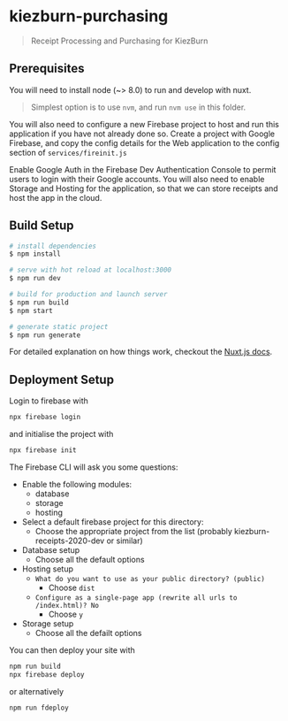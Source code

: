 # kiezburn-purchasing

> Receipt Processing and Purchasing for KiezBurn

## Prerequisites

You will need to install node (~> 8.0) to run and develop with nuxt.

> Simplest option is to use `nvm`, and run `nvm use` in this folder.

You will also need to configure a new Firebase project to host and run this application if you have not already done so. Create a project with Google Firebase, and copy the config details for the Web application to the config section of `services/fireinit.js`

Enable Google Auth in the Firebase Dev Authentication Console to permit users to login with their Google accounts. You will also need to enable Storage and Hosting for the application, so that we can store receipts and host the app in the cloud.

## Build Setup

```bash
# install dependencies
$ npm install

# serve with hot reload at localhost:3000
$ npm run dev

# build for production and launch server
$ npm run build
$ npm start

# generate static project
$ npm run generate
```

For detailed explanation on how things work, checkout the [Nuxt.js docs](https://github.com/nuxt/nuxt.js).

## Deployment Setup

Login to firebase with

```bash
npx firebase login
```

and initialise the project with

```bash
npx firebase init
```

The Firebase CLI will ask you some questions:

- Enable the following modules:
  - database
  - storage
  - hosting
- Select a default firebase project for this directory:
  - Choose the appropriate project from the list (probably kiezburn-receipts-2020-dev or similar)
- Database setup
  - Choose all the default options
- Hosting setup
  - `What do you want to use as your public directory? (public)`
    - Choose `dist`
  - `Configure as a single-page app (rewrite all urls to /index.html)? No`
    - Choose `y`
- Storage setup
  - Choose all the defailt options

You can then deploy your site with

```bash
npm run build
npx firebase deploy
```

or alternatively

```bash
npm run fdeploy
```
